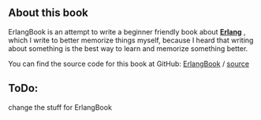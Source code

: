 ## About this book

ErlangBook is an attempt to write a beginner friendly book about [**Erlang**](https://www.erlang.org/) , which I write to better memorize things myself, because I heard that writing about something is the best way to learn and memorize something better.

You can find the source code for this book at GitHub:
[ErlangBook](https://github.com/erlangbook) /
[source](https://github.com/erlangbook/source)

## ToDo:
change the stuff for ErlangBook
